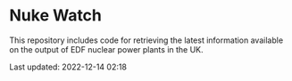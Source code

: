 # Nuke Watch

This repository includes code for retrieving the latest information available on the output of EDF nuclear power plants in the UK.

Last updated: 2022-12-14 02:18